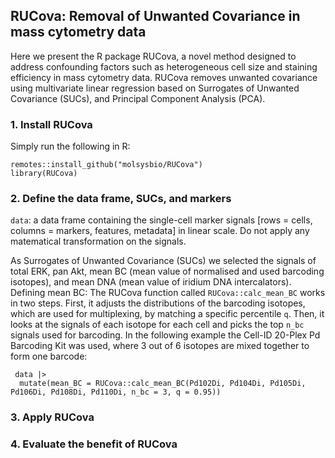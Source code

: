 ## RUCova: Removal of Unwanted Covariance in mass cytometry data
Here we present the R package RUCova, a novel method designed to address confounding factors such as heterogeneous cell size and staining efficiency in mass cytometry data. RUCova  removes unwanted covariance using multivariate linear regression based on Surrogates of Unwanted Covariance (SUCs), and Principal Component Analysis (PCA). 

### 1. Install RUCova

Simply run the following in R:

```
remotes::install_github("molsysbio/RUCova")
library(RUCova)
```

### 2. Define the data frame, SUCs, and markers

```data```: a data frame containing the single-cell marker signals [rows = cells, columns = markers, features, metadata] in linear scale. Do not apply any matematical transformation on the signals.

As Surrogates of Unwanted Covariance (SUCs) we selected the signals of total ERK, pan Akt, mean BC (mean value of normalised and used barcoding isotopes), and mean DNA (mean value of iridium DNA intercalators).
Defining mean BC:
The RUCova function called ```RUCova::calc_mean_BC``` works in two steps. First, it adjusts the distributions of the barcoding isotopes, which are used for multiplexing, by matching a specific percentile ```q```. Then, it looks at the signals of each isotope for each cell and picks the top ```n_bc``` signals used for barcoding. In the following example the Cell-ID 20-Plex Pd Barcoding Kit was used, where 3 out of 6 isotopes are mixed together to form one barcode:
```
 data |> 
  mutate(mean_BC = RUCova::calc_mean_BC(Pd102Di, Pd104Di, Pd105Di, Pd106Di, Pd108Di, Pd110Di, n_bc = 3, q = 0.95))
```






### 3. Apply RUCova

### 4. Evaluate the benefit of RUCova



